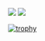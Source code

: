 
<!--
**shampee/shampee** is a ✨ _special_ ✨ repository because its `README.md` (this file) appears on your GitHub profile.

Here are some ideas to get you started:

- 🔭 I’m currently working on ...
- 🌱 I’m currently learning ...
- 👯 I’m looking to collaborate on ...
- 🤔 I’m looking for help with ...
- 💬 Ask me about ...
- 📫 How to reach me: ...
- 😄 Pronouns: ...
- ⚡ Fun fact: ...
-->
<p>
  <img src="https://github-readme-stats.vercel.app/api/top-langs/?username=shampee&layout=compact&theme=onedark" />
  <img src="https://github-readme-stats.vercel.app/api?username=shampee&show_icons=true&theme=onedark" />
</p>

[![trophy](https://github-profile-trophy.vercel.app/?username=shampee&theme=onedark)](https://github.com/ryo-ma/github-profile-trophy)
